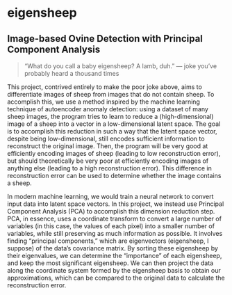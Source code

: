 # eigensheep
## Image-based Ovine Detection with Principal Component Analysis

> “What do you call a baby eigensheep? A lamb, duh.” ― joke you’ve probably heard a thousand times

This project, contrived entirely to make the poor joke above, aims to differentiate images of sheep from images that do not contain sheep. To accomplish this, we use a method inspired by the machine learning technique of autoencoder anomaly detection: using a dataset of many sheep images, the program tries to learn to reduce a (high-dimensional) image of a sheep into a vector in a low-dimensional latent space. The goal is to accomplish this reduction in such a way that the latent space vector, despite being low-dimensional, still encodes sufficient information to reconstruct the original image. Then, the program will be very good at efficiently encoding images of sheep (leading to low reconstruction error), but should theoretically be very poor at efficiently encoding images of anything else (leading to a high reconstruction error). This difference in reconstruction error can be used to determine whether the image contains a sheep.

In modern machine learning, we would train a neural network to convert input data into latent space vectors. In this project, we instead use Principal Component Analysis (PCA) to accomplish this dimension reduction step. PCA, in essence, uses a coordinate transform to convert a large number of variables (in this case, the values of each pixel) into a smaller number of variables, while still preserving as much information as possible. It involves finding “principal components,” which are eigenvectors (eigensheep, I suppose) of the data’s covariance matrix. By sorting these eigensheep by their eigenvalues, we can determine the “importance” of each eigensheep, and keep the most significant eigensheep. We can then project the data along the coordinate system formed by the eigensheep basis to obtain our approximations, which can be compared to the original data to calculate the reconstruction error.